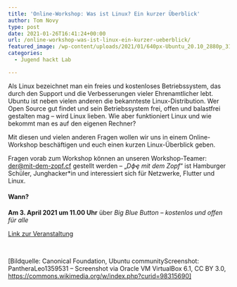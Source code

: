 ```yaml
---
title: 'Online-Workshop: Was ist Linux? Ein kurzer Überblick'
author: Tom Novy
type: post
date: 2021-01-26T16:41:24+00:00
url: /online-workshop-was-ist-linux-ein-kurzer-ueberblick/
featured_image: /wp-content/uploads/2021/01/640px-Ubuntu_20.10_2880p_31_12_2020_13_30_15.png
categories:
  - Jugend hackt Lab

---
```

Als Linux bezeichnet man ein freies und kostenloses Betriebssystem, das durch den Support und die Verbesserungen vieler Ehrenamtlicher lebt. Ubuntu ist neben vielen anderen die bekannteste Linux-Distribution. Wer Open Source gut findet und sein Betriebssystem frei, offen und balastfrei gestalten mag &#8211; wird Linux lieben. Wie aber funktioniert Linux und wie bekommt man es auf den eigenen Rechner?

Mit diesen und vielen anderen Fragen wollen wir uns in einem Online-Workshop beschäftigen und euch einen kurzen Linux-Überblick geben.

Fragen vorab zum Workshop können an unseren Workshop-Teamer: <der@mit-dem-zopf.cf> gestellt werden – „_Dфҿ mit dem Zopf_“ ist Hamburger Schüler, Junghacker*in und interessiert sich für Netzwerke, Flutter und Linux.

#### Wann?

**Am 3. April 2021 um 11.00 Uhr** über _Big Blue Button &#8211; kostenlos und offen für alle_

[Link zur Veranstaltung][1]

&nbsp;

[Bildquelle: Canonical Foundation, Ubuntu communityScreenshot: PantheraLeo1359531 &#8211; Screenshot via Oracle VM VirtualBox 6.1, CC BY 3.0, https://commons.wikimedia.org/w/index.php?curid=98315690]

 [1]: https://bbb.ulm.dev/b/linux